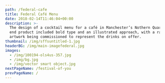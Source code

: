 ```yaml
---
path: /federal-cafe
title: Federal Café Menu
date: 2018-02-14T11:46:04+00:00
description: >-
  The design of a cocktail menu for a café in Manchester’s Nothern Quarter. The
  end product included bold type and an illustrated approach, with a range of
  artwork being commissioned to represent the drinks on offer.
thumbnail: /img/sffsuntitled-1.jpg
headerBG: /img/main-imagefederal.jpg
images:
  - /img/100194-ols4us-357.jpg
  - /img/bg.jpg
  - /img/vector smart object.jpg
nextPageName: /festival-of-you
prevPageName: /
---
```



